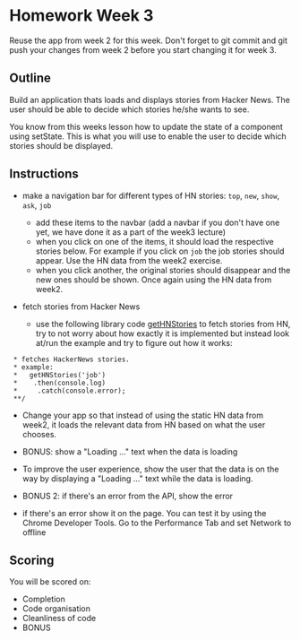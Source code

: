 # Homework Week 3
Reuse the app from week 2 for this week. Don't forget to git commit and git push your changes from week 2 before you start changing it for week 3.

## Outline
Build an application thats loads and displays stories from Hacker News. The user should be able to decide which stories he/she wants to see.

You know from this weeks lesson how to update the state of a component using setState. This is what you will use to enable the user to decide which stories should be displayed.

## Instructions

- make a navigation bar for different types of HN stories: `top`, `new`, `show`, `ask`, `job`
  - add these items to the navbar (add a navbar if you don't have one yet, we have done it as a part of the week3 lecture)
  - when you click on one of the items, it should load the respective stories below. For example if you click on `job` the job stories should appear. Use the HN data from the week2 exercise. 
  - when you click another, the original stories should disappear and the new ones should be shown. Once again using the HN data from week2. 

- fetch stories from Hacker News 
  - use the following library code [getHNStories](W3-get-hn-stories.js) to fetch stories from HN, try to not worry about how exactly it is implemented but instead look at/run the example and try to figure out how it works: 
```/**
 * fetches HackerNews stories.
 * example:
 *   getHNStories('job')
 *    .then(console.log)
 *     .catch(console.error);
 **/
 ```
 - Change your app so that instead of using the static HN data from week2, it loads the relevant data from HN based on what the user chooses.
 
- BONUS: 
show a "Loading ..." text when the data is loading
- To improve the user experience, show the user that the data is on the way by displaying a "Loading ..." text while the data is loading.   

- BONUS 2: if there's an error from the API, show the error
- if there's an error show it on the page. You can test it by using the Chrome Developer Tools. Go to the Performance Tab and set Network to offline
  
## Scoring

You will be scored on:

- Completion
- Code organisation
- Cleanliness of code
- BONUS
